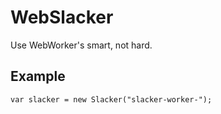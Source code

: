 WebSlacker
==========

Use WebWorker's smart, not hard.


Example
---------

    var slacker = new Slacker("slacker-worker-");